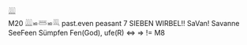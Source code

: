𓇏  
M20 𓇏⋍𓆷⋍𓇐 past.even peasant 7 SIEBEN WIRBEL!! SaVan! Savanne SeeFeen Sümpfen Fen(God), ufe(R) ⇔  => != M8  